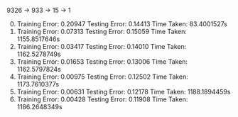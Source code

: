 9326 -> 933 -> 15 -> 1

0) Training Error: 0.20947      Testing Error: 0.14413  Time Taken: 83.4001527s
5) Training Error: 0.07313      Testing Error: 0.15059  Time Taken: 1155.8517646s
10) Training Error: 0.03417     Testing Error: 0.14010  Time Taken: 1162.5278749s
15) Training Error: 0.01653     Testing Error: 0.13006  Time Taken: 1162.5797824s
20) Training Error: 0.00975     Testing Error: 0.12502  Time Taken: 1173.7610377s
25) Training Error: 0.00631     Testing Error: 0.12178  Time Taken: 1188.1894459s
30) Training Error: 0.00428     Testing Error: 0.11908  Time Taken: 1186.2648349s